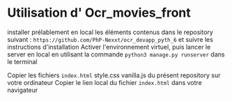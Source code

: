 # Utilisation d' Ocr_movies_front

installer prélablement en local les éléments contenus dans le repository suivant :
`https://github.com/PhP-Nexxt/ocr_devapp_pyth_6` et suivre les instructions d'installation
Activer l'environnement virtuel, puis lancer le server en local en utilisant la commande 
`python3 manage.py runserver` dans le terminal

Copier les fichiers `index.html` style.css vanilla.js du présent repository sur votre ordinateur
Copier le lien local du fichier `index.html` dans votre navigateur




